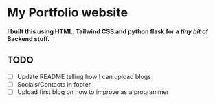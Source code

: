 # My Portfolio website
**I built this using HTML, Tailwind CSS and python flask for a *tiny bit* of Backend stuff.**

## TODO
- [ ]  Update README telling how I can upload blogs
- [ ]  Socials/Contacts in footer
- [ ]  Upload first blog on how to improve as a programmer